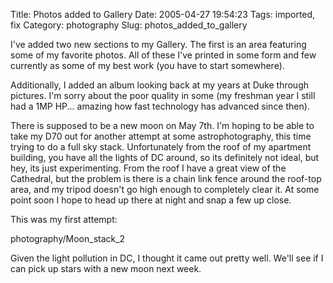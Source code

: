 Title: Photos added to Gallery
Date: 2005-04-27 19:54:23
Tags: imported, fix
Category: photography
Slug: photos_added_to_gallery

I've added two new sections to my Gallery.  The first is an area featuring some of my favorite photos.  All of these I've printed in some form and few currently as some of my best work (you have to start somewhere).

Additionally, I added an album looking back at my years at Duke through pictures.  I'm sorry about the poor quality in some (my freshman year I still had a 1MP HP... amazing how fast technology has advanced since then).

There is supposed to be a new moon on May 7th.  I'm hoping to be able to take my D70 out for another attempt at some astrophotography, this time trying to do a full sky stack.  Unfortunately from the roof of my apartment building, you have all the lights of DC around, so its definitely not ideal, but hey, its just experimenting.  From the roof I have a great view of the Cathedral, but the problem is there is a chain link fence around the roof-top area, and my tripod doesn't go high enough to completely clear it.  At some point soon I hope to head up there at night and snap a few up close.

This was my first attempt:

<wpgallery>photography/Moon_stack_2</wpgallery>

Given the light pollution in DC, I thought it came out pretty well.  We'll see if I can pick up stars with a new moon next week.

